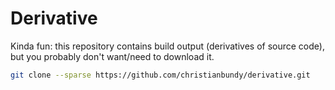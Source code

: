 # Derivative

Kinda fun: this repository contains build output (derivatives of source code), but you probably don't want/need to download it.

```sh
git clone --sparse https://github.com/christianbundy/derivative.git
```
